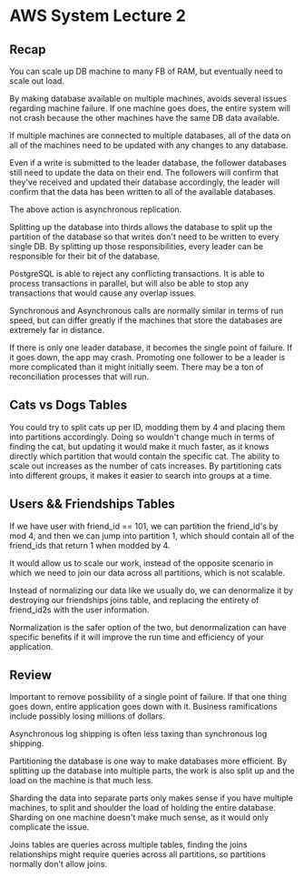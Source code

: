 # AWS System Lecture 2

## Recap
You can scale up DB machine to many FB of RAM, but eventually need to scale out load.

By making database available on multiple machines, avoids several issues regarding machine failure. If one machine goes does, the entire system will not crash because the other machines have the same DB data available.

If multiple machines are connected to multiple databases, all of the data on all of the machines need to be updated with any changes to any database.

Even if a write is submitted to the leader database, the follower databases still need to update the data on their end. The followers will confirm that they've received and updated their database accordingly, the leader will confirm that the data has been written to all of the available databases.

The above action is asynchronous replication.

Splitting up the database into thirds allows the database to split up the partition of the database so that writes don't need to be written to every single DB. By splitting up those responsibilities, every leader can be responsible for their bit of the database.

PostgreSQL is able to reject any conflicting transactions. It is able to process transactions in parallel, but will also be able to stop any transactions that would cause any overlap issues.

Synchronous and Asynchronous calls are normally similar in terms of run speed, but can differ greatly if the machines that store the databases are extremely far in distance.

If there is only one leader database, it becomes the single point of failure. If it goes down, the app may crash. Promoting one follower to be a leader is more complicated than it might initially seem. There may be a ton of reconciliation processes that will run.


## Cats vs Dogs Tables

You could try to split cats up per ID, modding them by 4 and placing them into partitions accordingly. Doing so wouldn't change much in terms of finding the cat, but updating it would make it much faster, as it knows directly which partition that would contain the specific cat. The ability to scale out increases as the number of cats increases. By partitioning cats into different groups, it makes it easier to search into groups at a time.

## Users && Friendships Tables

If we have user with friend_id == 101, we can partition the friend_id's by mod 4, and then we can jump into partition 1, which should contain all of the friend_ids that return 1 when modded by 4.

It would allow us to scale our work, instead of the opposite scenario in which we need to join our data across all partitions, which is not scalable.

Instead of normalizing our data like we usually do, we can denormalize it by destroying our friendships joins table, and replacing the entirety of friend_id2s with the user information.

Normalization is the safer option of the two, but denormalization can have specific benefits if it will improve the run time and efficiency of your application.

## Review

Important to remove possibility of a single point of failure. If that one thing goes down, entire application goes down with it. Business ramifications include possibly losing millions of dollars.

Asynchronous log shipping is often less taxing than synchronous log shipping.

Partitioning the database is one way to make databases more efficient. By splitting up the database into multiple parts, the work is also split up and the load on the machine is that much less.

Sharding the data into separate parts only makes sense if you have multiple machines, to split and shoulder the load of holding the entire database. Sharding on one machine doesn't make much sense, as it would only complicate the issue.

Joins tables are queries across multiple tables, finding the joins relationships might require queries across all partitions, so partitions normally don't allow joins.
